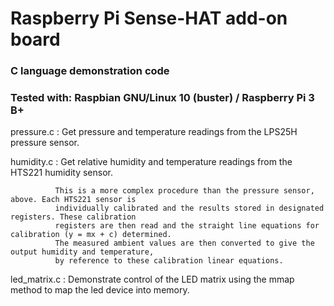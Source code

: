 # Raspberry Pi Sense-HAT add-on board

### C language demonstration code

### Tested with: Raspbian GNU/Linux 10 (buster) / Raspberry Pi 3 B+


pressure.c  : Get pressure and temperature readings from the LPS25H pressure sensor.


humidity.c  : Get relative humidity and temperature readings from the HTS221 humidity sensor.

              This is a more complex procedure than the pressure sensor, above. Each HTS221 sensor is
              individually calibrated and the results stored in designated registers. These calibration
              registers are then read and the straight line equations for calibration (y = mx + c) determined.
              The measured ambient values are then converted to give the output humidity and temperature,
              by reference to these calibration linear equations.


led_matrix.c  : Demonstrate control of the LED matrix using the mmap method to map the led device into memory.
